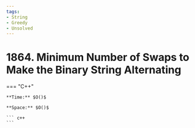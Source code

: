 ```yaml
---
tags:
- String
- Greedy
- Unsolved
---
```



# 1864. Minimum Number of Swaps to Make the Binary String Alternating

=== "C++"

    **Time:** $O()$

    **Space:** $O()$

    ``` c++
    ```